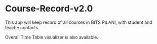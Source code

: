 # Course-Record-v2.0
This app will keep record of all courses in BITS PILANI, with student and teache contacts.

Overall Time Table visualizer is also available.
